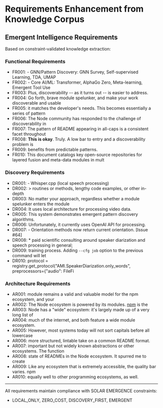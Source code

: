 # Requirements Enhancement from Knowledge Corpus

## Emergent Intelligence Requirements
Based on constraint-validated knowledge extraction:

### Functional Requirements
- FR001: - GNN/Pattern Discovery: GNN Survey, Self-supervised Learning, TDA, UMAP
- FR002: - Core AI/ML: Transformer, AlphaGo Zero, Meta-learning, Emergent Tool Use
- FR003: Plus, discoverability -- as it turns out -- is easier to address.
- FR004: Go forth, brave module spelunker, and make your work discoverable and usable
- FR005: it matches the developer's needs. This becomes essentially a series of pattern
- FR006: The Node community has responded to the challenge of discoverability in
- FR007: The pattern of README appearing in all-caps is a consistent facet throughout
- FR008: **This is okay**. Truly. A low bar to entry and a discoverability problem is
- FR009: benefits from predictable patterns.
- FR010: This document catalogs key open-source repositories for layered fusion and meta-data modules in mult

### Discovery Requirements  
- DR001: - Whisper.cpp (local speech processing)
- DR002: > routines or methods, lengthy code examples, or other in-depth
- DR003: No matter your approach, regardless whether a module spelunker enters the module
- DR004: It uses local architecture for processing video data.
- DR005: This system demonstrates emergent pattern discovery algorithms.
- DR006: Unfortunately, it currently uses OpenAI API for processing.
- DR007: - Orientation methods now return current orientation. [Issue #64]
- DR008: * paid scientific consulting around speaker diarization and speech processing in general;
- DR009: training process. Adding `--cfg job` option to the previous command will let
- DR010: protocol = registry.get_protocol("AMI.SpeakerDiarization.only_words", preprocessors={"audio": FileFi

### Architecture Requirements
- AR001: module remains a valid and valuable model for the npm ecosystem, and your
- AR002: The Node ecosystem is powered by its modules. [npm](https://npmjs.org) is the
- AR003: Node has a "wide" ecosystem: it's largely made up of a very long list of
- AR004: much of the internet, and both feature a wide module ecosystem.
- AR005: However, most systems today will not sort capitals before all lowercase
- AR006: more structured, lintable take on a common README format.
- AR007: important but not widely known abstractions or other ecosystems. The function
- AR008: state of READMEs in the Node ecosystem. It spurred me to create
- AR009: Like any ecosystem that is extremely accessible, the quality bar varies. npm
- AR010: equally well to other programming ecosystems, as well.

---
All requirements maintain compliance with SOLAR EMERGENCE constraints:
- LOCAL_ONLY, ZERO_COST, DISCOVERY_FIRST, EMERGENT
